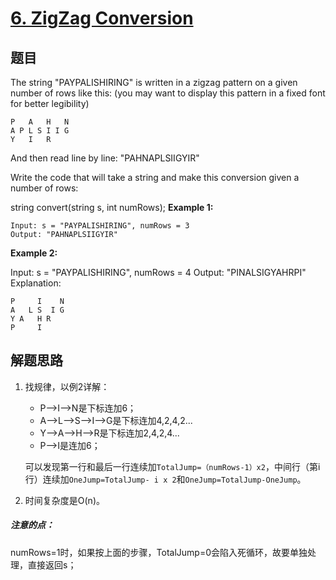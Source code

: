 # [6. ZigZag Conversion](https://leetcode-cn.com/problems/zigzag-conversion/)

## 题目

The string "PAYPALISHIRING" is written in a zigzag pattern on a given number of rows like this: (you may want to display this pattern in a fixed font for better legibility)

```
P   A   H   N
A P L S I I G
Y   I   R
```


And then read line by line: "PAHNAPLSIIGYIR"

Write the code that will take a string and make this conversion given a number of rows:

string convert(string s, int numRows);
**Example 1:**

```
Input: s = "PAYPALISHIRING", numRows = 3
Output: "PAHNAPLSIIGYIR"
```


**Example 2:**

Input: s = "PAYPALISHIRING", numRows = 4
Output: "PINALSIGYAHRPI"
Explanation:

```
P     I    N
A   L S  I G
Y A   H R
P     I
```

## 解题思路

1. 找规律，以例2详解：

   * P—>I—>N是下标连加6；
   * A—>L—>S—>I—>G是下标连加4,2,4,2...
   * Y—>A—>H—>R是下标连加2,4,2,4...
   * P—>I是连加6；

   可以发现第一行和最后一行连续加`TotalJump=（numRows-1）x2`，中间行（第i行）连续加`OneJump=TotalJump- i x 2`和`OneJump=TotalJump-OneJump`。

1. 时间复杂度是O(n)。

##### 注意的点：

numRows=1时，如果按上面的步骤，TotalJump=0会陷入死循环，故要单独处理，直接返回s；
